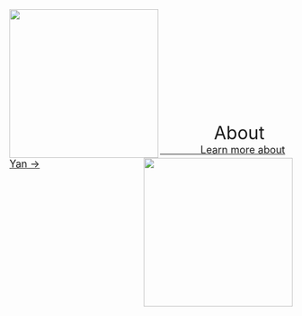 <img src="https://drive.google.com/uc?id=18-0B2PgvkLfwN0j12sCgQwpix_puvOOI" class="image1" width="265" height="265" align="left" border="0" style="border-style: none;"> 
<img src="https://drive.google.com/uc?id=1YFgcOg6EGSH3q_m4MO3eqgFQgYKo1MCO" class="image1" width="265" height="265" align="right" border="0" style="border-style: none;"> 



<br /> <br /> <br /> <br /> <br /> <br /> <br /> <br /> <br /> <br /> <br /> 
<font size="6">&emsp;&emsp;&emsp;About</font> 
<a href="https://hydro-yan.github.io/yan" style="font-size: 18px;">&emsp;&emsp;&emsp;&emsp;Learn more about Yan &#8594;</a> 






<!-- 
<font size="4">About</font> <br /> 
<font size="2">Learn more about Yan</font>
<t style="font-size:20px">About <br /> 
Learn more about Yan <br /> 
Learn more &#8594;</p> 

## Focus
<p style="font-size:20px">Yan's research mainly focuses on the following three science questions: <br />  -->



